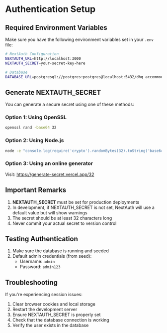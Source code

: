 # Authentication Setup

## Required Environment Variables

Make sure you have the following environment variables set in your `.env` file:

```bash
# NextAuth Configuration
NEXTAUTH_URL=http://localhost:3000
NEXTAUTH_SECRET=your-secret-key-here

# Database
DATABASE_URL=postgresql://postgres:postgres@localhost:5432/dhq_accommodation?schema=public
```

## Generate NEXTAUTH_SECRET

You can generate a secure secret using one of these methods:

### Option 1: Using OpenSSL

```bash
openssl rand -base64 32
```

### Option 2: Using Node.js

```bash
node -e "console.log(require('crypto').randomBytes(32).toString('base64'))"
```

### Option 3: Using an online generator

Visit: https://generate-secret.vercel.app/32

## Important Remarks

1. **NEXTAUTH_SECRET** must be set for production deployments
2. In development, if NEXTAUTH_SECRET is not set, NextAuth will use a default value but will show warnings
3. The secret should be at least 32 characters long
4. Never commit your actual secret to version control

## Testing Authentication

1. Make sure the database is running and seeded
2. Default admin credentials (from seed):
   - Username: `admin`
   - Password: `admin123`

## Troubleshooting

If you're experiencing session issues:

1. Clear browser cookies and local storage
2. Restart the development server
3. Ensure NEXTAUTH_SECRET is properly set
4. Check that the database connection is working
5. Verify the user exists in the database
